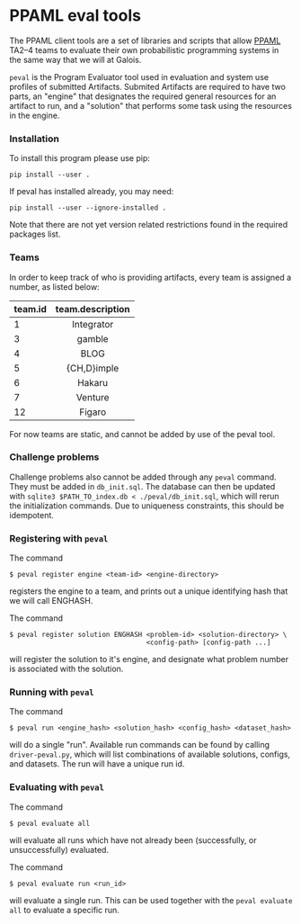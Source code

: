 # PPAML eval tools

The PPAML client tools are a set of libraries and scripts that allow [PPAML](http://ppaml.galois.com/) TA2–4 teams to evaluate their own probabilistic programming systems in the same way that we will at Galois.

`peval` is the Program Evaluator tool used in evaluation and system use profiles of submitted Artifacts. Submited Artifacts are required to have two parts, an "engine" that designates the required general resources for an artifact to run, and a "solution" that performs some task using the resources in the engine.

### Installation

To install this program please use pip:
```
pip install --user .
```
If peval has installed already, you may need:
```
pip install --user --ignore-installed .
```

Note that there are not yet version related restrictions found in the required packages list.

### Teams
In order to keep track of who is providing artifacts, every team is assigned a number, as listed below:

| team.id | team.description |
| ------- |:----------------:|
| 1       |Integrator        |
| 3       |gamble            |
| 4       |BLOG              |
| 5       |{CH,D}imple       |
| 6       |Hakaru            |
| 7       |Venture           |
| 12      |Figaro            |

For now teams are static, and cannot be added by use of the peval tool.


### Challenge problems
Challenge problems also cannot be added through any `peval` command. They must be added in `db_init.sql`. The database can then be updated with `sqlite3 $PATH_TO_index.db < ./peval/db_init.sql`, which will rerun the initialization commands. Due to uniqueness constraints, this should be idempotent.


### Registering with `peval`
The command
```
$ peval register engine <team-id> <engine-directory>
```
registers the engine to a team, and prints out a unique identifying hash that we will call ENGHASH.

The command
```
$ peval register solution ENGHASH <problem-id> <solution-directory> \
                                  <config-path> [config-path ...]
```
will register the solution to it's engine, and designate what problem number is associated with the solution.


### Running with `peval`
The command
```
$ peval run <engine_hash> <solution_hash> <config_hash> <dataset_hash>
```
will do a single "run". Available run commands can be found by calling `driver-peval.py`, which will list combinations of available solutions, configs, and datasets. The run will have a unique run id.


### Evaluating with `peval`
The command
```
$ peval evaluate all
```
will evaluate all runs which have not already been (successfully, or unsuccessfully) evaluated.

The command
```
$ peval evaluate run <run_id>
```
will evaluate a single run. This can be used together with the `peval evaluate all` to evaluate a specific run.
